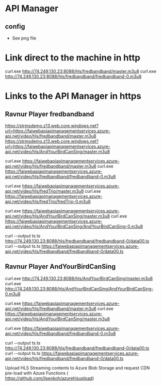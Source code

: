 # API Manager

## config
- See png file

<policies>
    <inbound>
        <base />
        <rewrite-uri id="rewrite-uri" template="@{

        var subUrl = context.Request.Url.Path.Replace("/video", "");
        return $"{subUrl}";              
}" />
    </inbound>
</policies>

# Link direct to the machine in http
curl.exe http://74.249.130.23:8088/hls/fredbandband/master.m3u8
curl.exe http://74.249.130.23:8088/hls/fredbandband/fredbandband-0.m3u8

# Links to the API Manager in https

## Ravnur Player fredbandband
https://strmsdemo.z13.web.core.windows.net?url=https://faiwebapiapimanagementservices.azure-api.net/video/hls/fredbandband/master.m3u8
https://strmsdemo.z13.web.core.windows.net?url=https://faiwebapiapimanagementservices.azure-api.net/video/hls/AndYourBirdCanSing/master.m3u8

curl.exe https://faiwebapiapimanagementservices.azure-api.net/video/hls/fredbandband/master.m3u8
curl.exe https://faiwebapiapimanagementservices.azure-api.net/video/hls/fredbandband/fredbandband-0.m3u8

curl.exe https://faiwebapiapimanagementservices.azure-api.net/video/hls/fredTrio/master.m3u8
curl.exe https://faiwebapiapimanagementservices.azure-api.net/video/hls/fredTrio/fredTrio-0.m3u8

curl.exe https://faiwebapiapimanagementservices.azure-api.net/video/hls/AndYourBirdCanSing/master.m3u8
curl.exe https://faiwebapiapimanagementservices.azure-api.net/video/hls/AndYourBirdCanSing/AndYourBirdCanSing-0.m3u8

curl --output ts.ts http://74.249.130.23:8088/hls/fredbandband/fredbandband-0/data00.ts
curl --output ts.ts https://faiwebapiapimanagementservices.azure-api.net/video/hls/fredbandband/fredbandband-0/data00.ts


## Ravnur Player AndYourBirdCanSing

curl.exe http://74.249.130.23:8088/hls/AndYourBirdCanSing/master.m3u8
curl.exe http://74.249.130.23:8088/hls/AndYourBirdCanSing/AndYourBirdCanSing-0.m3u8

curl.exe https://faiwebapiapimanagementservices.azure-api.net/video/hls/fredbandband/master.m3u8
curl.exe https://faiwebapiapimanagementservices.azure-api.net/video/hls/AndYourBirdCanSing/master.m3u8

curl.exe https://faiwebapiapimanagementservices.azure-api.net/video/hls/fredbandband/fredbandband-0.m3u8


curl --output ts.ts http://74.249.130.23:8088/hls/fredbandband/fredbandband-0/data00.ts
curl --output ts.ts https://faiwebapiapimanagementservices.azure-api.net/video/hls/fredbandband/fredbandband-0/data00.ts




Upload HLS Streaming contents to Azure Blob Storage and request CDN pre-load with Azure Functions
( https://github.com/ilseokoh/azurehlsupload)